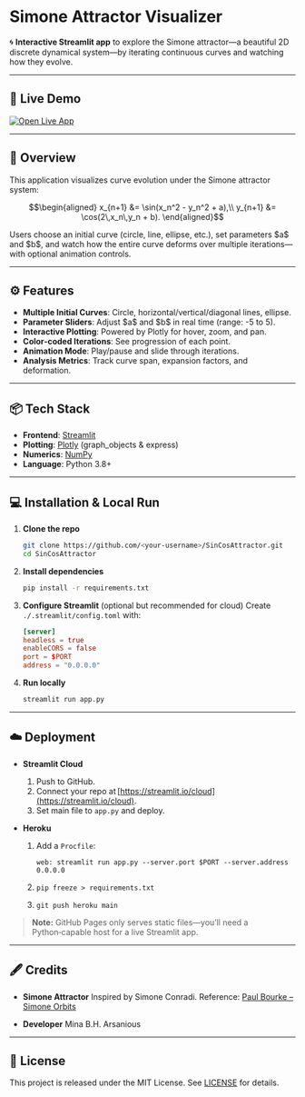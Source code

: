 
# Simone Attractor Visualizer

🌀 **Interactive Streamlit app** to explore the Simone attractor—a beautiful 2D discrete dynamical system—by iterating continuous curves and watching how they evolve.

---

## 🚀 Live Demo

[![Open Live App](https://static.streamlit.io/badges/streamlit_badge_black_white.svg)](https://sincosattractor.streamlit.app/)

---

## 📖 Overview

This application visualizes curve evolution under the Simone attractor system:

```math
\begin{aligned}
 x_{n+1} &= \sin(x_n^2 - y_n^2 + a),\\
 y_{n+1} &= \cos(2\,x_n\,y_n + b).
\end{aligned}
````

Users choose an initial curve (circle, line, ellipse, etc.), set parameters \$a\$ and \$b\$, and watch how the entire curve deforms over multiple iterations—with optional animation controls.

---

## ⚙️ Features

* **Multiple Initial Curves**: Circle, horizontal/vertical/diagonal lines, ellipse.
* **Parameter Sliders**: Adjust \$a\$ and \$b\$ in real time (range: -5 to 5).
* **Interactive Plotting**: Powered by Plotly for hover, zoom, and pan.
* **Color‑coded Iterations**: See progression of each point.
* **Animation Mode**: Play/pause and slide through iterations.
* **Analysis Metrics**: Track curve span, expansion factors, and deformation.

---

## 📦 Tech Stack

* **Frontend**: [Streamlit](https://streamlit.io/)
* **Plotting**: [Plotly](https://plotly.com/) (graph\_objects & express)
* **Numerics**: [NumPy](https://numpy.org/)
* **Language**: Python 3.8+

---

## 💻 Installation & Local Run

1. **Clone the repo**

   ```bash
   git clone https://github.com/<your-username>/SinCosAttractor.git
   cd SinCosAttractor
   ```

2. **Install dependencies**

   ```bash
   pip install -r requirements.txt
   ```

3. **Configure Streamlit** (optional but recommended for cloud)
   Create `./.streamlit/config.toml` with:

   ```toml
   [server]
   headless = true
   enableCORS = false
   port = $PORT
   address = "0.0.0.0"
   ```

4. **Run locally**

   ```bash
   streamlit run app.py
   ```

---

## ☁️ Deployment

* **Streamlit Cloud**

  1. Push to GitHub.
  2. Connect your repo at [https://streamlit.io/cloud](https://streamlit.io/cloud).
  3. Set main file to `app.py` and deploy.

* **Heroku**

  1. Add a `Procfile`:

     ```Procfile
     web: streamlit run app.py --server.port $PORT --server.address 0.0.0.0
     ```
  2. `pip freeze > requirements.txt`
  3. `git push heroku main`

> **Note:** GitHub Pages only serves static files—you’ll need a Python‑capable host for a live Streamlit app.

---

## 🖋 Credits

* **Simone Attractor**
  Inspired by Simone Conradi.
  Reference: [Paul Bourke – Simone Orbits](https://paulbourke.net/fractals/simone_orbits/)

* **Developer**
  Mina B.H. Arsanious

---

## 📜 License

This project is released under the MIT License. See [LICENSE](LICENSE) for details.

```

